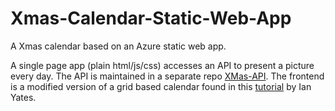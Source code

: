 # Xmas-Calendar-Static-Web-App
A Xmas calendar based on an Azure static web app.

A single page app (plain html/js/css) accesses an API to present a picture every day. The API is maintained in a separate repo [XMas-API](https://github.com/cyberbartels/XMas-API).
The frontend is a modified version of a grid based calendar found in this [tutorial](https://webdesign.tutsplus.com/tutorials/how-to-build-a-festive-advent-calendar-with-css-grid--cms-30070) by Ian Yates.
